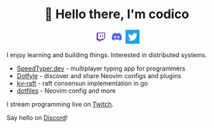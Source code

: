 <h1 align="center">👋 Hello there, I'm codico</h1>

<p align="center">
    <a href="https://twitch.tv/codico"><img height="32" width="32" src="https://raw.githubusercontent.com/edent/SuperTinyIcons/master/images/svg/twitch.svg" /></a>
<a href="https://discord.gg/AMbnnN5eep"><img height="32" width="32" src="https://raw.githubusercontent.com/edent/SuperTinyIcons/master/images/svg/discord.svg" /></a>
<a href="https://twitter.com/codicocodes"><img height="32" width="32" src="https://raw.githubusercontent.com/edent/SuperTinyIcons/master/images/svg/twitter.svg" /></a>

</p>

I enjoy learning and building things. Interested in distributed systems.

- [SpeedTyper.dev](https://speedtyper.dev) - multiplayer typing app for programmers
- [Dotfyle](https://dotfyle.com) - discover and share Neovim configs and plugins
- [kv-raft](https://github.com/codicocodes/kv-raft) - raft consensun implementation in go
- [dotfiles](https://github.com/codicocodes/dotfiles) - Neovim config and more

I stream programming live on [Twitch](https://twitch.tv/codico). 

Say hello on [Discord](https://discord.com/invite/AMbnnN5eep)!
